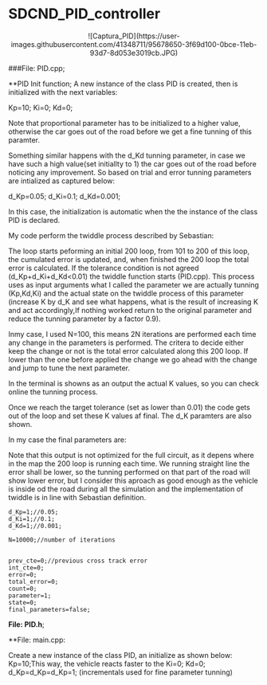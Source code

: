 # SDCND_PID_controller

<p align="center">
![Captura_PID](https://user-images.githubusercontent.com/41348711/95678650-3f69d100-0bce-11eb-93d7-8d053e3019cb.JPG)



###File: PID.cpp; 

**PID Init function;
A new instance of the class PID is created, then is initialized with the next variables:

Kp=10;
Ki=0;
Kd=0;
	
Note that proportional parameter has to be initialized to a higher value, otherwise the car goes out of the road before we get a fine tunning of this paramter.

Something similar happens with the d_Kd tunning parameter, in case we have such a high value(set initiallty to 1) the car goes out of the road before noticing any improvement. So based on trial and error tunning parameters are intialized as captured below:

d_Kp=0.05;
d_Ki=0.1;
d_Kd=0.001;

In this case, the initialization is automatic when the the instance of the class PID is declared.

My code perform the twiddle process described by Sebastian:

The loop starts peforming an initial 200 loop, from 101 to 200 of this loop, the cumulated error is updated, and, when finished the 200 loop the total error is calculated. If the tolerance condition is not agreed (d_Kp+d_Ki+d_Kd<0.01) the twiddle function starts (PID.cpp). This process uses as input arguments what I called the parameter we are actually tunning (Kp,Kd,Ki) and the actual state on the twiddle process of this parameter (increase K by d_K and see what happens, what is the result of increasing K and act accordingly,If nothing worked return to the original parameter and reduce the tunning parameter by a factor 0.9).

Inmy case, I used N=100, this means 2N iterations are performed each time any change in the parameters is performed. The critera to decide either keep the change or not is the total error calculated along this 200 loop. If lower than the one before applied the change we go ahead with the change and jump to tune the next parameter.

In the terminal is showns as an output the actual K values, so you can check online the tunning process.

Once we reach the target tolerance (set as lower than 0.01) the code gets out of the loop and set these K values af final. The d_K paramters are also shown.

In my case the final parameters are:


Note that this output is not optimized for the full circuit, as it depens where in the map the 200 loop is running each time. We running straight line the error shall be lower, so the tunning performed on that part of the road will show lower error, but I consider this aproach as good enough as the vehicle is inside od the road during all the simulation and the implementation of twiddle is in line with Sebastian definition. 




	d_Kp=1;//0.05;
	d_Ki=1;//0.1;
	d_Kd=1;//0.001;
	
	N=10000;//number of iterations

	
	prev_cte=0;//previous cross track error
	int_cte=0;
	error=0;
	total_error=0;
	count=0;
	parameter=1;
	state=0;
	final_parameters=false;

**File: PID.h**; 

**File: main.cpp:

Create a new instance of the class PID, an initialize as shown below:
	Kp=10;This way, the vehicle reacts faster to the 
	Ki=0;
	Kd=0;
	d_Kp=d_Kp=d_Kp=1; (incrementals used for fine parameter tunning)

